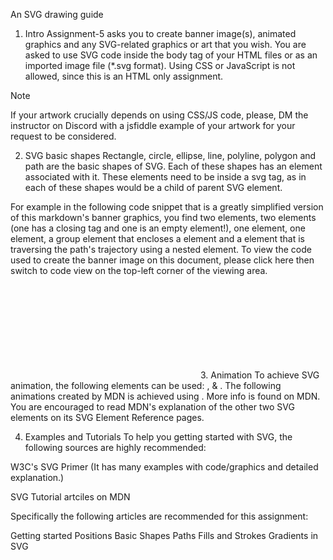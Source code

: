 An SVG drawing guide
1. Intro
Assignment-5 asks you to create banner image(s), animated graphics and any SVG-related graphics or art that you wish. You are asked to use SVG code inside the body tag of your HTML files or as an imported image file (*.svg format). Using CSS or JavaScript is not allowed, since this is an HTML only assignment.

Note

If your artwork crucially depends on using CSS/JS code, please, DM the instructor on Discord with a jsfiddle example of your artwork for your request to be considered.

2. SVG basic shapes
Rectangle, circle, ellipse, line, polyline, polygon and path are the basic shapes of SVG. Each of these shapes has an element associated with it. These elements need to be inside a svg tag, as in each of these shapes would be a child of parent SVG element.

For example in the following code snippet that is a greatly simplified version of this markdown's banner graphics, you find two <rect> elements, two <circle> elements (one has a closing tag and one is an empty element!), one <polygone> element, one <text> element, a group <g> element that encloses a <path> element and a <circle> element that is traversing the path's trajectory using a nested <animateMotion> element. To view the code used to create the banner image on this document, please click here then switch to code view on the top-left corner of the viewing area.

<svg>
    <rect/>
    <circle/>
    <rect/>
    <polygon/>
    <text>
      Willkommen!
    </text>
    <g>
        <path/>
    `   <circle>
        <animateMotion/>
      </circle>
    </g>
</svg>
3. Animation
To achieve SVG animation, the following elements can be used: <animate>, <animateMotion> & <animateTransform>. The following animations created by MDN is achieved using <animateMotion>. More info is found on MDN. You are encouraged to read MDN's explanation of the other two SVG elements on its SVG Element Reference pages.



4. Examples and Tutorials
To help you getting started with SVG, the following sources are highly recommended:

W3C's SVG Primer (It has many examples with code/graphics and detailed explanation.)

SVG Tutorial artciles on MDN

Specifically the following articles are recommended for this assignment:

Getting started
Positions
Basic Shapes
Paths
Fills and Strokes
Gradients in SVG
